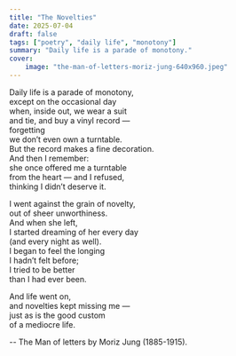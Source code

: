 ```yaml
---
title: "The Novelties"
date: 2025-07-04
draft: false
tags: ["poetry", "daily life", "monotony"]
summary: "Daily life is a parade of monotony."
cover:
    image: "the-man-of-letters-moriz-jung-640x960.jpeg"
---
```


Daily life is a parade of monotony,<br>
except on the occasional day<br>
when, inside out, we wear a suit<br>
and tie, and buy a vinyl record —<br>
forgetting<br>
we don’t even own a turntable.<br>
But the record makes a fine decoration.<br>
And then I remember:<br>
she once offered me a turntable<br>
from the heart — and I refused,<br>
thinking I didn’t deserve it.<br>

I went against the grain of novelty,<br>
out of sheer unworthiness.<br>
And when she left,<br>
I started dreaming of her every day<br>
(and every night as well).<br>
I began to feel the longing<br>
I hadn’t felt before;<br>
I tried to be better<br>
than I had ever been.<br>

And life went on,<br>
and novelties kept missing me —<br>
just as is the good custom<br>
of a mediocre life.

--
The Man of letters by Moriz Jung (1885-1915). 

